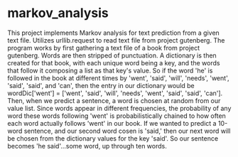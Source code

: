 # markov_analysis
This project implements Markov analysis for text prediction from a given text file. Utilizes urllib.request to read text file from project gutenberg. 
The program works by first gathering a text file of a book from project gutenberg. Words are then stripped of punctuation. 
A dictionary is then created for that book, with each unique word being a key, and the words that follow it composing a list as that key's value.
So if the word 'he' is followed in the book at different times by 'went', 'said', 'will', 'needs', 'went', 'said', 'said', and 'can', then 
the entry in our dictionary would be wordDic['went'] = ['went', 'said', 'will', 'needs', 'went', 'said', 'said', 'can']. 
Then, when we predict a sentence, a word is chosen at random from our value list. Since words appear in different frequencies,
the probability of any word these words following 'went' is probabilistically chained to how often each word actually follows 'went' in our book.
If we wanted to predict a 10-word sentence, and our second word cosen is 'said,' then our next word will be chosen from the dictionary values
for the key 'said'. So our sentence becomes 'he said'...some word, up through ten words.
